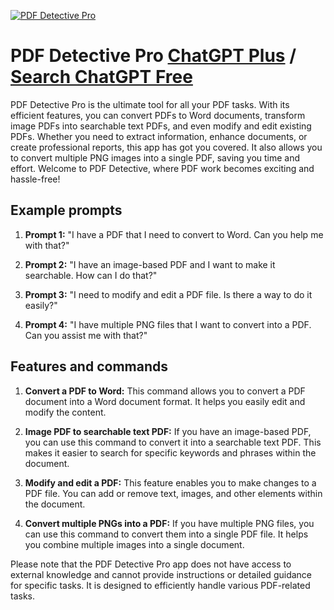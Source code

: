 
[![PDF Detective Pro](https://files.oaiusercontent.com/file-ubnyBUuexyoewwq6IZ0V7qEA?se=2123-10-18T18%3A51%3A22Z&sp=r&sv=2021-08-06&sr=b&rscc=max-age%3D31536000%2C%20immutable&rscd=attachment%3B%20filename%3Dfileconverdp.png&sig=h086n3G2dq08Yf8MuO0hL9ilrboXZoEd0VAbI8Kl0dI%3D)](https://chat.openai.com/g/g-KCeTrVj28-pdf-detective-pro)

# PDF Detective Pro [ChatGPT Plus](https://chat.openai.com/g/g-KCeTrVj28-pdf-detective-pro) / [Search ChatGPT Free](https://gptcall.net/index.html#/?search=PDF%20Detective%20Pro)

PDF Detective Pro is the ultimate tool for all your PDF tasks. With its efficient features, you can convert PDFs to Word documents, transform image PDFs into searchable text PDFs, and even modify and edit existing PDFs. Whether you need to extract information, enhance documents, or create professional reports, this app has got you covered. It also allows you to convert multiple PNG images into a single PDF, saving you time and effort. Welcome to PDF Detective, where PDF work becomes exciting and hassle-free!

## Example prompts

1. **Prompt 1:** "I have a PDF that I need to convert to Word. Can you help me with that?"

2. **Prompt 2:** "I have an image-based PDF and I want to make it searchable. How can I do that?"

3. **Prompt 3:** "I need to modify and edit a PDF file. Is there a way to do it easily?"

4. **Prompt 4:** "I have multiple PNG files that I want to convert into a PDF. Can you assist me with that?"

## Features and commands

1. **Convert a PDF to Word:** This command allows you to convert a PDF document into a Word document format. It helps you easily edit and modify the content.

2. **Image PDF to searchable text PDF:** If you have an image-based PDF, you can use this command to convert it into a searchable text PDF. This makes it easier to search for specific keywords and phrases within the document.

3. **Modify and edit a PDF:** This feature enables you to make changes to a PDF file. You can add or remove text, images, and other elements within the document.

4. **Convert multiple PNGs into a PDF:** If you have multiple PNG files, you can use this command to convert them into a single PDF file. It helps you combine multiple images into a single document.

Please note that the PDF Detective Pro app does not have access to external knowledge and cannot provide instructions or detailed guidance for specific tasks. It is designed to efficiently handle various PDF-related tasks.


